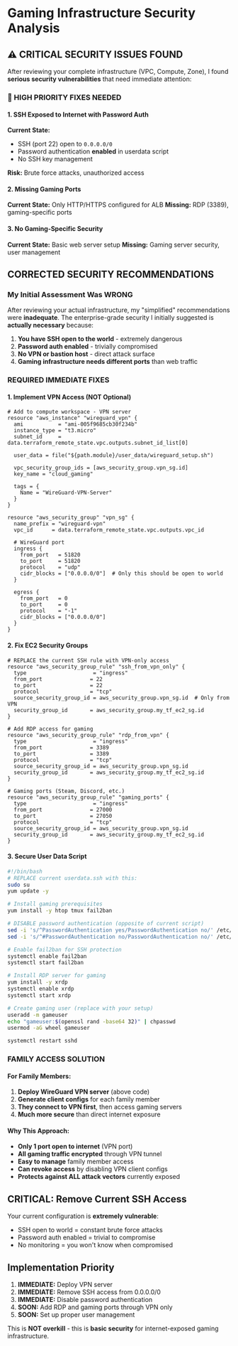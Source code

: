 # Gaming Infrastructure Security Analysis

## ⚠️ CRITICAL SECURITY ISSUES FOUND

After reviewing your complete infrastructure (VPC, Compute, Zone), I found **serious security vulnerabilities** that need immediate attention:

### 🚨 HIGH PRIORITY FIXES NEEDED

#### 1. SSH Exposed to Internet with Password Auth
**Current State:** 
- SSH (port 22) open to `0.0.0.0/0` 
- Password authentication **enabled** in userdata script
- No SSH key management

**Risk:** Brute force attacks, unauthorized access

#### 2. Missing Gaming Ports
**Current State:** Only HTTP/HTTPS configured for ALB
**Missing:** RDP (3389), gaming-specific ports

#### 3. No Gaming-Specific Security
**Current State:** Basic web server setup
**Missing:** Gaming server security, user management

## CORRECTED SECURITY RECOMMENDATIONS

### My Initial Assessment Was WRONG
After reviewing your actual infrastructure, my "simplified" recommendations were **inadequate**. The enterprise-grade security I initially suggested is **actually necessary** because:

1. **You have SSH open to the world** - extremely dangerous
2. **Password auth enabled** - trivially compromised 
3. **No VPN or bastion host** - direct attack surface
4. **Gaming infrastructure needs different ports** than web traffic

### REQUIRED IMMEDIATE FIXES

#### 1. Implement VPN Access (NOT Optional)
```hcl
# Add to compute workspace - VPN server
resource "aws_instance" "wireguard_vpn" {
  ami           = "ami-005f9685cb30f234b"
  instance_type = "t3.micro"
  subnet_id     = data.terraform_remote_state.vpc.outputs.subnet_id_list[0]
  
  user_data = file("${path.module}/user_data/wireguard_setup.sh")
  
  vpc_security_group_ids = [aws_security_group.vpn_sg.id]
  key_name = "cloud_gaming"
  
  tags = {
    Name = "WireGuard-VPN-Server"
  }
}

resource "aws_security_group" "vpn_sg" {
  name_prefix = "wireguard-vpn"
  vpc_id      = data.terraform_remote_state.vpc.outputs.vpc_id

  # WireGuard port
  ingress {
    from_port   = 51820
    to_port     = 51820
    protocol    = "udp"
    cidr_blocks = ["0.0.0.0/0"]  # Only this should be open to world
  }

  egress {
    from_port   = 0
    to_port     = 0
    protocol    = "-1"
    cidr_blocks = ["0.0.0.0/0"]
  }
}
```

#### 2. Fix EC2 Security Groups
```hcl
# REPLACE the current SSH rule with VPN-only access
resource "aws_security_group_rule" "ssh_from_vpn_only" {
  type                     = "ingress"
  from_port               = 22
  to_port                 = 22
  protocol                = "tcp"
  source_security_group_id = aws_security_group.vpn_sg.id  # Only from VPN
  security_group_id       = aws_security_group.my_tf_ec2_sg.id
}

# Add RDP access for gaming
resource "aws_security_group_rule" "rdp_from_vpn" {
  type                     = "ingress"
  from_port               = 3389
  to_port                 = 3389
  protocol                = "tcp"
  source_security_group_id = aws_security_group.vpn_sg.id
  security_group_id       = aws_security_group.my_tf_ec2_sg.id
}

# Gaming ports (Steam, Discord, etc.)
resource "aws_security_group_rule" "gaming_ports" {
  type                     = "ingress"
  from_port               = 27000
  to_port                 = 27050
  protocol                = "tcp"
  source_security_group_id = aws_security_group.vpn_sg.id
  security_group_id       = aws_security_group.my_tf_ec2_sg.id
}
```

#### 3. Secure User Data Script
```bash
#!/bin/bash
# REPLACE current userdata.ssh with this:
sudo su
yum update -y

# Install gaming prerequisites
yum install -y htop tmux fail2ban

# DISABLE password authentication (opposite of current script)
sed -i 's/^PasswordAuthentication yes/PasswordAuthentication no/' /etc/ssh/sshd_config
sed -i 's/^#PasswordAuthentication no/PasswordAuthentication no/' /etc/ssh/sshd_config

# Enable fail2ban for SSH protection
systemctl enable fail2ban
systemctl start fail2ban

# Install RDP server for gaming
yum install -y xrdp
systemctl enable xrdp
systemctl start xrdp

# Create gaming user (replace with your setup)
useradd -m gameuser
echo "gameuser:$(openssl rand -base64 32)" | chpasswd
usermod -aG wheel gameuser

systemctl restart sshd
```

### FAMILY ACCESS SOLUTION

#### For Family Members:
1. **Deploy WireGuard VPN server** (above code)
2. **Generate client configs** for each family member
3. **They connect to VPN first**, then access gaming servers
4. **Much more secure** than direct internet exposure

#### Why This Approach:
- **Only 1 port open to internet** (VPN port)
- **All gaming traffic encrypted** through VPN tunnel
- **Easy to manage** family member access
- **Can revoke access** by disabling VPN client configs
- **Protects against ALL attack vectors** currently exposed

## CRITICAL: Remove Current SSH Access

Your current configuration is **extremely vulnerable**:
- SSH open to world = constant brute force attacks
- Password auth enabled = trivial to compromise
- No monitoring = you won't know when compromised

## Implementation Priority

1. **IMMEDIATE:** Deploy VPN server
2. **IMMEDIATE:** Remove SSH access from 0.0.0.0/0
3. **IMMEDIATE:** Disable password authentication  
4. **SOON:** Add RDP and gaming ports through VPN only
5. **SOON:** Set up proper user management

This is **NOT overkill** - this is **basic security** for internet-exposed gaming infrastructure.